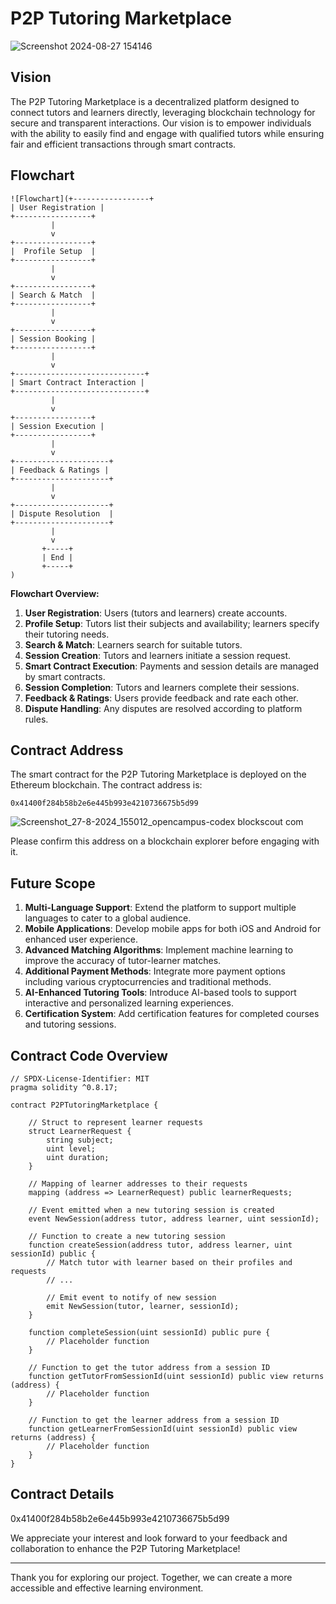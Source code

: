 # P2P Tutoring Marketplace

![Screenshot 2024-08-27 154146](https://github.com/user-attachments/assets/c70f0305-73f0-4d46-83bd-34ee213df4aa)

## Vision

The P2P Tutoring Marketplace is a decentralized platform designed to connect tutors and learners directly, leveraging blockchain technology for secure and transparent interactions. Our vision is to empower individuals with the ability to easily find and engage with qualified tutors while ensuring fair and efficient transactions through smart contracts.

## Flowchart
```
![Flowchart](+-----------------+
| User Registration |
+-----------------+
         |
         v
+-----------------+
|  Profile Setup  |
+-----------------+
         |
         v
+-----------------+
| Search & Match  |
+-----------------+
         |
         v
+-----------------+
| Session Booking |
+-----------------+
         |
         v
+-----------------------------+
| Smart Contract Interaction |
+-----------------------------+
         |
         v
+-----------------+
| Session Execution |
+-----------------+
         |
         v
+---------------------+
| Feedback & Ratings |
+---------------------+
         |
         v
+---------------------+
| Dispute Resolution  |
+---------------------+
         |
         v
       +-----+
       | End |
       +-----+
)
```
**Flowchart Overview:**
1. **User Registration**: Users (tutors and learners) create accounts.
2. **Profile Setup**: Tutors list their subjects and availability; learners specify their tutoring needs.
3. **Search & Match**: Learners search for suitable tutors.
4. **Session Creation**: Tutors and learners initiate a session request.
5. **Smart Contract Execution**: Payments and session details are managed by smart contracts.
6. **Session Completion**: Tutors and learners complete their sessions.
7. **Feedback & Ratings**: Users provide feedback and rate each other.
8. **Dispute Handling**: Any disputes are resolved according to platform rules.

## Contract Address
The smart contract for the P2P Tutoring Marketplace is deployed on the Ethereum blockchain. The contract address is:
```
0x41400f284b58b2e6e445b993e4210736675b5d99
```
![Screenshot_27-8-2024_155012_opencampus-codex blockscout com](https://github.com/user-attachments/assets/c4b2df0f-6af6-466b-ad70-00ed631c92e6)

Please confirm this address on a blockchain explorer before engaging with it.

## Future Scope
1. **Multi-Language Support**: Extend the platform to support multiple languages to cater to a global audience.
2. **Mobile Applications**: Develop mobile apps for both iOS and Android for enhanced user experience.
3. **Advanced Matching Algorithms**: Implement machine learning to improve the accuracy of tutor-learner matches.
4. **Additional Payment Methods**: Integrate more payment options including various cryptocurrencies and traditional methods.
5. **AI-Enhanced Tutoring Tools**: Introduce AI-based tools to support interactive and personalized learning experiences.
6. **Certification System**: Add certification features for completed courses and tutoring sessions.

## Contract Code Overview
```solidity
// SPDX-License-Identifier: MIT
pragma solidity ^0.8.17;

contract P2PTutoringMarketplace {

    // Struct to represent learner requests
    struct LearnerRequest {
        string subject;
        uint level;
        uint duration;
    }

    // Mapping of learner addresses to their requests
    mapping (address => LearnerRequest) public learnerRequests;

    // Event emitted when a new tutoring session is created
    event NewSession(address tutor, address learner, uint sessionId);

    // Function to create a new tutoring session
    function createSession(address tutor, address learner, uint sessionId) public {
        // Match tutor with learner based on their profiles and requests
        // ...

        // Emit event to notify of new session
        emit NewSession(tutor, learner, sessionId);
    }

    function completeSession(uint sessionId) public pure {
        // Placeholder function
    }

    // Function to get the tutor address from a session ID
    function getTutorFromSessionId(uint sessionId) public view returns (address) {
        // Placeholder function
    }

    // Function to get the learner address from a session ID
    function getLearnerFromSessionId(uint sessionId) public view returns (address) {
        // Placeholder function
    }
}
```

## Contract Details
0x41400f284b58b2e6e445b993e4210736675b5d99


We appreciate your interest and look forward to your feedback and collaboration to enhance the P2P Tutoring Marketplace!

---

Thank you for exploring our project. Together, we can create a more accessible and effective learning environment.
